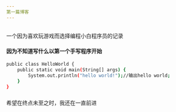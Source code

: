 ```yaml
---
第一篇博客
---
```

##  
一个因为喜欢玩游戏而选择编程小白程序员的记录

#### 因为不知道写什么以第一个手写程序开始
``` bash
public class HelloWorld {
	public static void main(String[] args) {
		System.out.println("hello world!");//输出hello world;
	}
}
```

### 
希望在终点未至之时，我还在一直前进
